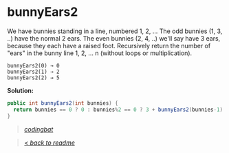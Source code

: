 # bunnyEars2

We have bunnies standing in a line, numbered 1, 2, ... The odd bunnies (1, 3, ..) have the normal 2 ears. The even bunnies (2, 4, ..) we'll say have 3 ears, because they each have a raised foot. Recursively return the number of "ears" in the bunny line 1, 2, ... n (without loops or multiplication).

```
bunnyEars2(0) → 0
bunnyEars2(1) → 2
bunnyEars2(2) → 5
```

**Solution:**

```java
public int bunnyEars2(int bunnies) {
  return bunnies == 0 ? 0 : bunnies%2 == 0 ? 3 + bunnyEars2(bunnies-1) : 2 + bunnyEars2(bunnies-1);
}
```

> _[codingbat](https://codingbat.com/prob/p107330)_

> [< _back to readme_](FINDREPLACEREADME)
